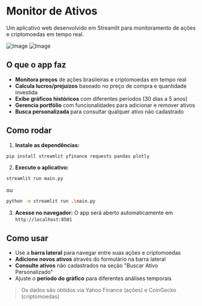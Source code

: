 # Monitor de Ativos

Um aplicativo web desenvolvido em Streamlit para monitoramento de ações e criptomoedas em tempo real.

![Image](https://github.com/user-attachments/assets/0aea8633-fb1b-464e-845c-574ef21a8e7a)
![Image](https://github.com/user-attachments/assets/4346652e-d89d-4d1a-9ff9-b68fee2fd468)

## O que o app faz

- **Monitora preços** de ações brasileiras e criptomoedas em tempo real
- **Calcula lucros/prejuízos** baseado no preço de compra e quantidade investida
- **Exibe gráficos históricos** com diferentes períodos (30 dias a 5 anos)
- **Gerencia portfólio** com funcionalidades para adicionar e remover ativos
- **Busca personalizada** para consultar qualquer ativo não cadastrado

## Como rodar

1. **Instale as dependências:**
```bash
pip install streamlit yfinance requests pandas plotly
```

2. **Execute o aplicativo:**
```bash
streamlit run main.py
```
ou
```bash
python -m streamlit run .\main.py
```

3. **Acesse no navegador:**
O app será aberto automaticamente em `http://localhost:8501`

## Como usar

- Use a **barra lateral** para navegar entre suas ações e criptomoedas
- **Adicione novos ativos** através do formulário na barra lateral
- **Consulte ativos** não cadastrados na seção "Buscar Ativo Personalizado"
- Ajuste o **período do gráfico** para diferentes análises temporais

> Os dados são obtidos via Yahoo Finance (ações) e CoinGecko (criptomoedas)
